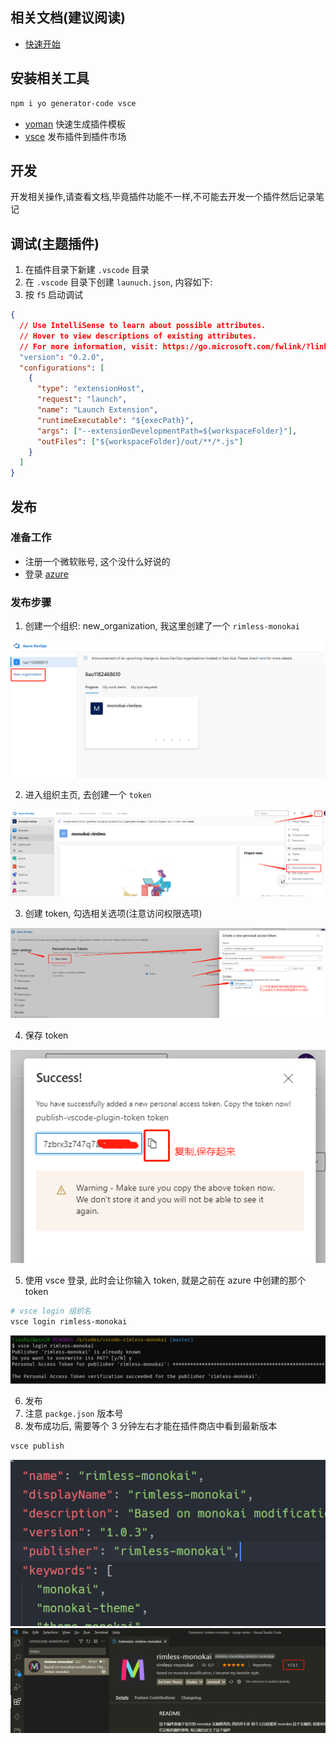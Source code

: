 ## 相关文档(建议阅读)

- [快速开始](https://liiked.github.io/VS-Code-Extension-Doc-ZH/#/get-started/your-first-extension)

## 安装相关工具

```bash
npm i yo generator-code vsce
```

- [yoman](https://yeoman.io/) 快速生成插件模板
- [vsce](https://github.com/microsoft/vscode-vsce) 发布插件到插件市场

## 开发

开发相关操作,请查看文档,毕竟插件功能不一样,不可能去开发一个插件然后记录笔记

## 调试(主题插件)

1. 在插件目录下新建 `.vscode` 目录
2. 在 `.vscode` 目录下创建 `launuch.json`, 内容如下:
3. 按 `f5` 启动调试

```json
{
  // Use IntelliSense to learn about possible attributes.
  // Hover to view descriptions of existing attributes.
  // For more information, visit: https://go.microsoft.com/fwlink/?linkid=830387
  "version": "0.2.0",
  "configurations": [
    {
      "type": "extensionHost",
      "request": "launch",
      "name": "Launch Extension",
      "runtimeExecutable": "${execPath}",
      "args": ["--extensionDevelopmentPath=${workspaceFolder}"],
      "outFiles": ["${workspaceFolder}/out/**/*.js"]
    }
  ]
}
```

## 发布

### 准备工作

- 注册一个微软账号, 这个没什么好说的
- 登录 [azure](https://dev.azure.com/)

### 发布步骤

1. 创建一个组织: new_organization, 我这里创建了一个 `rimless-monokai`

![neworganization](./images/new_organization.png)

2. 进入组织主页, 去创建一个 `token`

![new_token](./images/create_token.png)

3. 创建 token, 勾选相关选项(注意访问权限选项)

![create_token](./images/create_token_detail.png)

4. 保存 token

![save_token](./images/save_token.png)

5. 使用 vsce 登录, 此时会让你输入 token, 就是之前在 azure 中创建的那个 token

```bash
# vsce login 组织名
vsce login rimless-monokai
```

![vsce_login](./images/vsce_login.png)

6. 发布
1. 注意 `packge.json` 版本号
1. 发布成功后, 需要等个 3 分钟左右才能在插件商店中看到最新版本

```bash
vsce publish
```

![packagejson](./images/packagejson_overview.png)
![pluginoverview](./images/plugin_overview.png)
